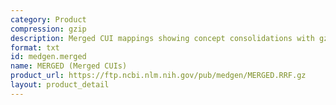 ```yaml
---
category: Product
compression: gzip
description: Merged CUI mappings showing concept consolidations with gzip compression
format: txt
id: medgen.merged
name: MERGED (Merged CUIs)
product_url: https://ftp.ncbi.nlm.nih.gov/pub/medgen/MERGED.RRF.gz
layout: product_detail
---
```

